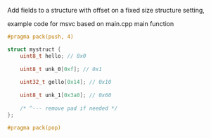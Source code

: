 Add fields to a structure with offset on a fixed size structure setting, 

example code for msvc based on main.cpp main function

```cpp
#pragma pack(push, 4)

struct mystruct {
    uint8_t hello; // 0x0
    
    uint8_t unk_0[0xf]; // 0x1
    
    uint32_t gello[0x14]; // 0x10
    
    uint8_t unk_1[0x3a0]; // 0x60
    
    /* ^--- remove pad if needed */
};

#pragma pack(pop)
```
